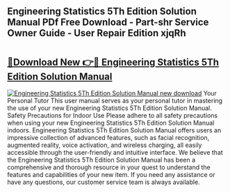 ## Engineering Statistics 5Th Edition Solution Manual PDf Free Download - Part-shr Service Owner Guide - User Repair Edition xjqRh

# <h2><a href="http://bc71780.oget.top/?id=Engineering+Statistics+5Th+Edition+Solution+Manual">🔗Download New 👉🔴 Engineering Statistics 5Th Edition Solution Manual</a></h2>

[![Engineering Statistics 5Th Edition Solution Manual new download](https://i.imgur.com/5g1atiW.png)](http://bc71780.oget.top/?id=Engineering+Statistics+5Th+Edition+Solution+Manual)
Your Personal Tutor This user manual serves as your personal tutor in mastering the use of your new Engineering Statistics 5Th Edition Solution Manual. Safety Precautions for Indoor Use Please adhere to all safety precautions when using your new Engineering Statistics 5Th Edition Solution Manual indoors. Engineering Statistics 5Th Edition Solution Manual offers users an impressive collection of advanced features, such as facial recognition, augmented reality, voice activation, and wireless charging, all easily accessible through the user-friendly and intuitive interface. We believe that the Engineering Statistics 5Th Edition Solution Manual has been a comprehensive and thorough resource in your quest to understand the features and capabilities of your new item. If you need any assistance or have any questions, our customer service team is always available.

